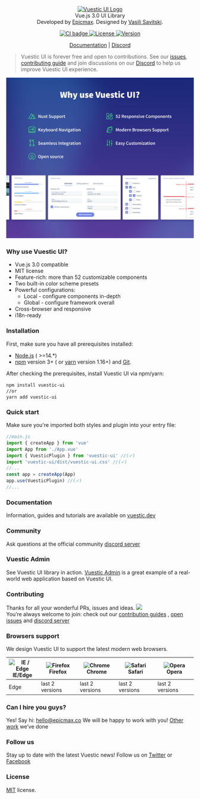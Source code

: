 <p align="center">
    <a href="https://vuestic.dev" target="_blank">
        <img alt="Vuestic UI Logo" width="500" src=./"packages/ui/src/assets/vuestic-ui-logo.png">
    </a>
        <br>
    Vue.js 3.0 UI Library
    <br>
    Developed by <a href="https://epicmax.co">Epicmax</a>. Designed by
    <a href="https://xxsavitski.com/">Vasili Savitski</a>.
    <br>
  </p>

  <p align="center">
    <a href="https://app.circleci.com/pipelines/github/epicmaxco/vuestic-ui">
      <img src="https://img.shields.io/circleci/build/github/epicmaxco/vuestic-ui/develop" alt="CI badge">
    </a>
    <a href="https://github.com/epicmaxco/vuestic-ui/blob/develop/LICENSE.MD">
      <img src="https://img.shields.io/npm/l/vuestic-ui.svg" alt="License">
    </a>
    <a href="https://www.npmjs.com/package/vuestic-ui">
      <img src="https://img.shields.io/github/package-json/v/epicmaxco/vuestic-ui" alt="Version">
    </a>
  </p>

  <p align="center">
    <a href="https://vuestic.dev/">Documentation</a>
    |
    <a href="https://discord.gg/jTKTjj2weV">Discord</a>
  </p>

> Vuestic UI is forever free and open to contributions. See our
<a href="https://github.com/epicmaxco/vuestic-ui/issues">issues</a>,
<a href="https://vuestic.dev/en/contribution/guide">contributing guide</a> and join discussions on our
<a href="https://discord.gg/jTKTjj2weV">Discord</a> to help us improve Vuestic UI experience.

  <p align="center">
    <img src="./packages/ui/src/assets/vuestic-ui-image.jpg">
  </p>

### Why use Vuestic UI?

- Vue.js 3.0 compatible
- MIT license
- Feature-rich: more than 52 customizable components
- Two built-in color scheme presets
- Powerful configurations:
    - Local - configure components in-depth
    - Global - configure framework overall
- Cross-browser and responsive
- i18n-ready

### Installation

First, make sure you have all prerequisites installed:

* [Node.js](https://nodejs.org/en/) ( >=14.*)
* [npm](https://www.npmjs.com/get-npm) version 3+ (
  or [yarn](https://yarnpkg.com/lang/en/docs/install) version 1.16+)
  and [Git](https://git-scm.com).

After checking the prerequisites, install Vuestic UI via npm/yarn:

```shell
npm install vuestic-ui
//or
yarn add vuestic-ui
```

### Quick start

Make sure you're imported both styles and plugin into your entry file:

```javascript
//main.js
import { createApp } from 'vue'
import App from './App.vue'
import { VuesticPlugin } from 'vuestic-ui' //(✓)
import 'vuestic-ui/dist/vuestic-ui.css' //(✓)
//...
const app = createApp(App)
app.use(VuesticPlugin) //(✓)
//...
```

### Documentation

Information, guides and tutorials are available
on [vuestic.dev](https://vuestic.dev)

### Community

Ask questions at the official
community [discord server](https://discord.gg/jTKTjj2weV)

### Vuestic Admin

See Vuestic UI library in
action. [Vuestic Admin](https://github.com/epicmaxco/vuestic-admin) is a great
example of a real-world web application based on Vuestic UI.

### Contributing

Thanks for all your wonderful PRs, issues and ideas.
<a href="https://github.com/epicmaxco/vuestic-ui/graphs/contributors">
<img src="https://contrib.rocks/image?repo=epicmaxco/vuestic-ui">
</a>
<br>
You’re always welcome to join: check out
our <a href="https://vuestic.dev/en/contribution/guide">
contribution guides</a>
, [open issues](https://github.com/epicmaxco/vuestic-ui/issues)
and [discord server](https://discord.gg/jTKTjj2weV)

### Browsers support

We design Vuestic UI to support the latest modern web browsers.

| <img src="https://raw.githubusercontent.com/alrra/browser-logos/master/src/edge/edge_48x48.png" alt="IE / Edge" width="24px" height="24px" /><br>IE/Edge | <img src="https://raw.githubusercontent.com/alrra/browser-logos/master/src/firefox/firefox_48x48.png" alt="Firefox" width="24px" height="24px" /><br>Firefox | <img src="https://raw.githubusercontent.com/alrra/browser-logos/master/src/chrome/chrome_48x48.png" alt="Chrome" width="24px" height="24px" /><br>Chrome | <img src="https://raw.githubusercontent.com/alrra/browser-logos/master/src/safari/safari_48x48.png" alt="Safari" width="24px" height="24px" /><br>Safari | <img src="https://raw.githubusercontent.com/alrra/browser-logos/master/src/opera/opera_48x48.png" alt="Opera" width="24px" height="24px" /><br>Opera |
| --- | --- | --- | --- | --- |
| Edge | last 2 versions  | last 2 versions | last 2 versions | last 2 versions |

### Can I hire you guys?

Yes! Say hi: <a href="mailto:hello@epicmax.co">hello@epicmax.co</a>
We will be happy to work with you! [Other work](https://epicmax.co) we’ve done

### Follow us

Stay up to date with the latest Vuestic news! Follow us
on [Twitter](https://twitter.com/epicmaxco)
or [Facebook](https://facebook.com/epicmaxco)

### License

[MIT](https://github.com/epicmaxco/vuestic-ui/blob/develop/LICENSE.MD) license.
